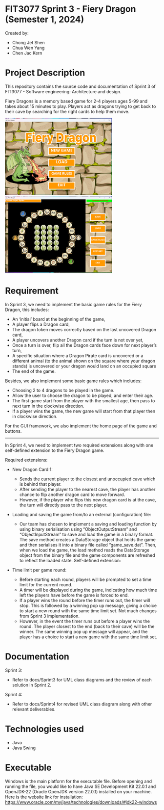 # FIT3077 Sprint 3 - Fiery Dragon (Semester 1, 2024)
Created by:
- Chong Jet Shen
- Chua Wen Yang
- Chen Jac Kern

# Project Description

This repository contains the source code and documentation of Sprint 3 of FIT3077 - Software engineering: Architecture and design.

Fiery Dragons is a memory based game for 2-4 players ages 5-99 and takes about 15 minutes to play.
Players act as dragons trying to get back to their cave by searching for the right cards to help them move.

<div>
  <div>
    <img src="src/resources/Project_cartoon/Sprint4_Main.png"  width="350" height="250">
  </div>

  <div>
    <img src="src/resources/Project_cartoon/Sprint4_Game.png"  width="350" height="250">
  </div>
</div>

# Requirement

In Sprint 3, we need to implement the basic game rules for the Fiery Dragon, this includes:
- An ‘initial’ board at the beginning of the game,
- A player flips a Dragon card,
- The dragon token moves correctly based on the last uncovered Dragon card,
- A player uncovers another Dragon card if the turn is not over yet,
- Once a turn is over, flip all the Dragon cards face down for next player’s turn,
- A specific situation where a Dragon Pirate card is uncovered or a different animal (to the
animal shown on the square where your dragon stands) is uncovered or your dragon
would land on an occupied square
- The end of the game.

Besides, we also implement some basic game rules which includes:
- Choosing 2 to 4 dragons to be played in the game.
- Allow the user to choose the dragon to be played, and enter their age.
- The first game start from the player with the smallest age, then pass to next turn
in the clockwise direction.
- If a player wins the game, the new game will start from that player then in clockwise
direction.

For the GUI framework, we also implement the home page of the game and buttons.

---
In Sprint 4, we need to implement two required extensions along with one self-defined extension to the Fiery Dragon game.

Required extensions:
- New Dragon Card 1:
  - Sends the current player to the closest and unoccupied cave which is behind that player. 
  - After sending the player to the nearest cave, the player has another chance to flip another dragon card to move forward. 
  - However, if the player who flips this new dragon card is at the cave, the turn will directly pass to the next player. 

- Loading and saving the game from/to an external (configuration) file:
  - Our team has chosen to implement a saving and loading function by using binary serialisation using “ObjectOutputStream” and “ObjectInputStream” to save and load the game in a binary format. The save method creates a DataStorage object that holds the game and then serialises it into a binary file called “game_save.dat”. Then, when we load the game, the load method reads the DataStorage object from the binary file and the game components are refreshed to reflect the loaded state.
Self-defined extension:
- Time limit per game round:
  - Before starting each round, players will be prompted to set a time limit for the current round.
  - A timer will be displayed during the game, indicating how much time left the players have before the game is forced to end.
  - If a player wins the round before the timer runs out, the timer will stop. This is followed by a winning pop up message, giving a choice to start a new round with the same time limit set. Not much changes from Sprint 3 implementation.
  - However, in the event the timer runs out before a player wins the round. The player closest to the end (back to their cave) will be the winner. The same winning pop up message will appear, and the player has a choice to start a new game with the same time limit set.


# Documentation
Sprint 3:
- Refer to docs/Sprint3 for UML class diagrams and the review of each solution in Sprint 2.

Sprint 4:
- Refer to docs/Sprint4 for revised UML class diagram along with other relevant deliverables.

# Technologies used
- Java
- Java Swing

# Executable
Windows is the main platform for the executable file. Before opening and running the file, you would like to have Java SE Development Kit 22.0.1 and OpenJDK-22 (Oracle OpenJDK version 22.0.1) installed on your machine.
Here is the website link for installation:
https://www.oracle.com/my/java/technologies/downloads/#jdk22-windows 

